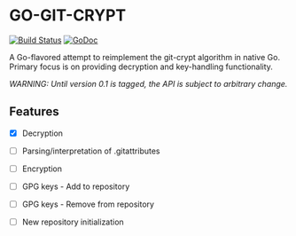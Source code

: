 # GO-GIT-CRYPT

[![Build Status](https://secure.travis-ci.org/jbuchbinder/go-git-crypt.png)](http://travis-ci.org/jbuchbinder/go-git-crypt)
[![GoDoc](https://godoc.org/github.com/jbuchbinder/go-git-crypt?status.png)](https://godoc.org/github.com/jbuchbinder/go-git-crypt)

A Go-flavored attempt to reimplement the git-crypt algorithm in native Go. Primary focus is on providing decryption and key-handling functionality.

_WARNING: Until version 0.1 is tagged, the API is subject to arbitrary change._

## Features

- [X] Decryption
- [ ] Parsing/interpretation of .gitattributes
- [ ] Encryption
- [ ] GPG keys - Add to repository
- [ ] GPG keys - Remove from repository
- [ ] New repository initialization

